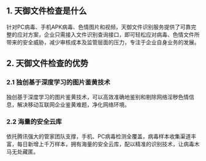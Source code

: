 ## 1. 天御文件检查是什么
针对PC病毒、手机APK病毒、色情图片和视频，天御文件识别服务提供了可靠完整的应对方案，企业只需接入文件识别查询接口，即可轻松应对病毒、色情文件所带来的安全威胁，减少审核成本及监管层面的压力，专注于企业自身业务的发展。

## 2. 天御文件检查的优势
### 2.1 独创基于深度学习的图片鉴黄技术
独创基于深度学习的图片鉴黄技术，可以高效准确地鉴别和剔除网络淫秽色情信息，解决移动互联网企业鉴黄难题，净化网络环境。

### 2.2 海量的安全云库
依托腾讯强大的管家团队支撑，手机、PC病毒检测全覆盖，病毒样本收集渠道丰富，每日新增上千万样本，拥有海量的安全云库，配以精准的识别技术，让病毒木马无处藏匿。

